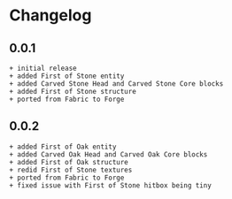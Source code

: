 # Changelog

## 0.0.1
    + initial release
    + added First of Stone entity
    + added Carved Stone Head and Carved Stone Core blocks
    + added First of Stone structure
    + ported from Fabric to Forge

## 0.0.2
    + added First of Oak entity
    + added Carved Oak Head and Carved Oak Core blocks
    + added First of Oak structure
    + redid First of Stone textures
    + ported from Fabric to Forge
    + fixed issue with First of Stone hitbox being tiny
